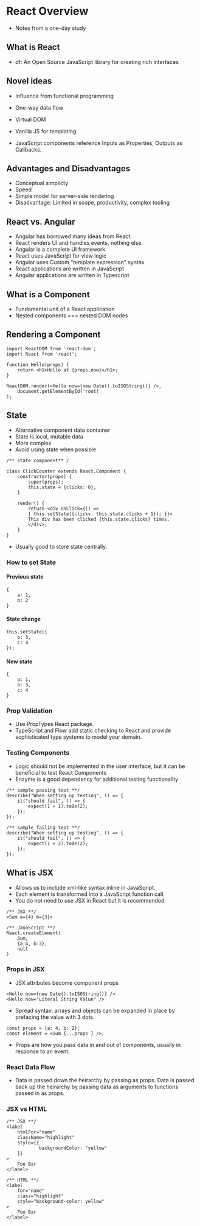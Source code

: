 # React Overview
* Notes from a one-day study

## What is React

* df: An Open Source JavaScript library for creating rich interfaces

## Novel ideas
* Influence from functional programming
* One-way data flow
* Virtual DOM
* Vanilla JS for templating

* JavaScript components reference Inputs as Properties, Outputs as Callbacks.

## Advantages and Disadvantages
* Conceptual simplicty
* Speed
* Simple model for server-side rendering
* Disadvantage: Limited in scope, productivity, complex tooling

## React vs. Angular
* Angular has borrowed many ideas from React.
* React renders UI and handles events, nothing else.
* Angular is a complete UI framework
* React uses JavaScript for view logic
* Angular uses Custom "template expression" syntax
* React applications are written in JavaScript
* Angular applications are written in Typescript 

## What is a Component
* Fundamental unit of a React application
* Nested components === nested DOM nodes

## Rendering a Component 
````
import ReactDOM from 'react-dom';
import React from 'react';

function Hello(props) {
    return <h1>Hello at {props.now}</h1>;
}

ReactDOM.render(<Hello now={new Date().toISOString()} />,
    document.getElementById('root) 
);
````

## State
* Alternative component data container
* State is local, mutable data
* More complex
* Avoid using state when possible

````
/** state component** /

class ClickCounter extends React.Component {
    constructor(props) {
        super(props);
        this.state = {clicks: 0};
    }

    render() {
        return <div onClick={() =>
        { this.setState({clicks: this.state.clicks + 1}); }}>
        This div has been clicked {this.state.clicks} times.
        </div>;
    }
}
````

* Usually good to store state centrally.

### How to set State 

#### Previous state
````
{
    a: 1,
    b: 2
}
````

#### State change
````
this.setState({
    b: 3,
    c: 4
});
````

#### New state
````
{
    a: 1, 
    b: 3,
    c: 4
}
````

### Prop Validation
* Use PropTypes React package.
* TypeScript and Flow add static checking to React and provide sophisticated type systems to model your domain.


### Testing Components
* Logic should not be implemented in the user interface, but it can be beneficial to test React Components
* Enzyme is a good dependency for additional testing functionality

````
/** sample passing test **/
describe("When setting up testing", () => {
    it("should fail", () => {
        expect(1 + 1).toBe(2);
    });
});

/** sample failing test **/
describe("When setting up testing", () => {
    it("should fail", () => {
        expect(1 + 2).toBe(2);
    });
});
````

## What is JSX

* Allows us to include xml-like syntax inline in JavaScript.
* Each element is transformed into a JavaScript function call.
* You do not need to use JSX in React but it is recommended.

````
/** JSX **/
<Sum a={4} b={3}>

/** JavaScript **/
React.createElement(
    Sum,
    {a:4, b:3},
    null
)
````
### Props in JSX
* JSX attributes become component props 

````
<Hello now={new Date().toISOString()} />
<Hello now="Literal String Value" />
````

* Spread syntax: arrays and objects can be expanded in place by prefacing the value with 3 dots.
````
const props = {a: 4, b: 2};
const element = <Sum {...props } />;
````

* Props are how you pass data in and out of components, usually in response to an event.

### React Data Flow
* Data is passed down the heirarchy by passing as props. Data is passed back up the heirarchy by passing data as arguments to functions passed in as props.

### JSX vs HTML
````
/** JSX **/
<label 
    htmlFor="name"
    className="highlight"
    style={{
            backgroundColor: "yellow"
    }}
>
    Foo Bar 
</label>

/** HTML **/
<label
    for="name"
    class="highlight"
    style="background-color: yellow"
>
    Foo Bar
</label>
````
